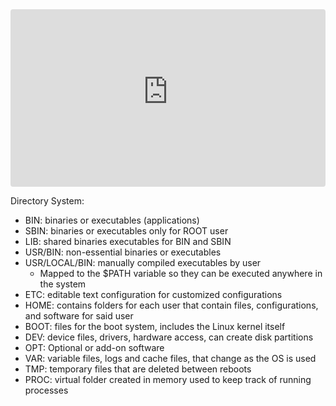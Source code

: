
<iframe width="100%" src="https://www.youtube-nocookie.com/embed/42iQKuQodW4?si=0RW2DL7_2w5V7PyP" title="YouTube video player" frameborder="0" allow="accelerometer; autoplay; clipboard-write; encrypted-media; gyroscope; picture-in-picture; web-share" referrerpolicy="strict-origin-when-cross-origin" allowfullscreen style="border-radius: 4px; aspect-ratio: 16/9;"></iframe>

Directory System:
- BIN: binaries or executables (applications)
- SBIN: binaries or executables only for ROOT user
- LIB: shared binaries executables for BIN and SBIN
- USR/BIN: non-essential binaries or executables
- USR/LOCAL/BIN: manually compiled executables by user
	- Mapped to the $PATH variable so they can be executed anywhere in the system
- ETC: editable text configuration for customized configurations
- HOME: contains folders for each user that contain files, configurations, and software for said user
- BOOT: files for the boot system, includes the Linux kernel itself
- DEV: device files, drivers, hardware access, can create disk partitions
- OPT: Optional or add-on software
- VAR: variable files, logs and cache files, that change as the OS is used
- TMP: temporary files that are deleted between reboots
- PROC: virtual folder created in memory used to keep track of running processes